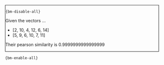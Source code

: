 <div style="border:1px solid black;">

`{bm-disable-all}`

Given the vectors ...

 * [2, 10, 4, 12, 6, 14]
 * [5, 9, 6, 10, 7, 11]

Their pearson similarity is 0.9999999999999999

</div>

`{bm-enable-all}`


